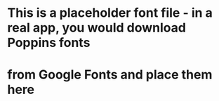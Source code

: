 # This is a placeholder font file - in a real app, you would download Poppins fonts
# from Google Fonts and place them here
